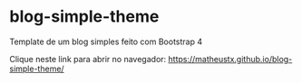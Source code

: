 # blog-simple-theme
Template de um blog simples feito com Bootstrap 4

Clique neste link para abrir no navegador: https://matheustx.github.io/blog-simple-theme/
